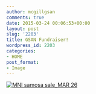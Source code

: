 ```yaml
---
author: mcgillgsan
comments: true
date: 2015-03-24 00:06:53+00:00
layout: post
slug: '2203'
title: GSAN Fundraiser!
wordpress_id: 2203
categories:
- HOME
post_format:
- Image
---
```


[![MNI samosa sale_MAR 26](https://gsaneuro.files.wordpress.com/2015/03/mni-samosa-sale_mar-26.jpg?w=292)](https://gsaneuro.files.wordpress.com/2015/03/mni-samosa-sale_mar-26.jpg)
